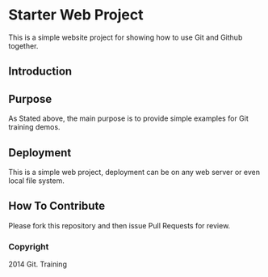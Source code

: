 # Starter Web Project

This is a simple website project for
showing how to use Git and Github together.

## Introduction

## Purpose
As Stated above, the main purpose is to provide simple
examples for Git training demos.

## Deployment
This is a simple web project, deployment
can be on any web server or even local
file system.

## How To Contribute

Please fork this repository and then issue Pull Requests for review.

### Copyright
2014 Git. Training
